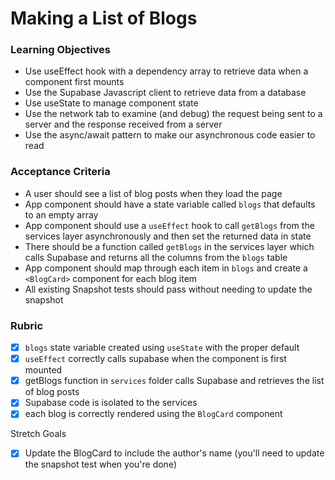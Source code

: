 # Making a List of Blogs

### Learning Objectives

- Use useEffect hook with a dependency array to retrieve data when a component first mounts
- Use the Supabase Javascript client to retrieve data from a database
- Use useState to manage component state
- Use the network tab to examine (and debug) the request being sent to a server and the response received from a server
- Use the async/await pattern to make our asynchronous code easier to read

### Acceptance Criteria

- A user should see a list of blog posts when they load the page
- App component should have a state variable called `blogs` that defaults to an empty array
- App component should use a `useEffect` hook to call `getBlogs` from the services layer asynchronously and then set the returned data in state
- There should be a function called `getBlogs` in the services layer which calls Supabase and returns all the columns from the `blogs` table
- App component should map through each item in `blogs` and create a `<BlogCard>` component for each blog item
- All existing Snapshot tests should pass without needing to update the snapshot

### Rubric

- [x] `blogs` state variable created using `useState` with the proper default
- [x] `useEffect` correctly calls supabase when the component is first mounted
- [x] getBlogs function in `services` folder calls Supabase and retrieves the list of blog posts
- [x] Supabase code is isolated to the services
- [x] each blog is correctly rendered using the `BlogCard` component

Stretch Goals
- [x] Update the BlogCard to include the author's name (you'll need to update the snapshot test when you're done)
